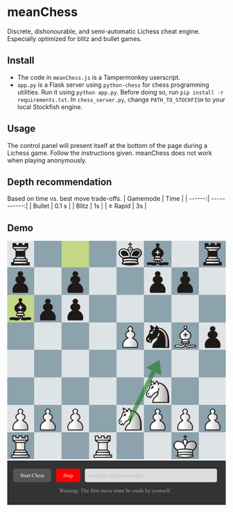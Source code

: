# meanChess
Discrete, dishonourable, and semi-automatic Lichess cheat engine. Especially optimized for blitz and bullet games.

## Install
* The code in `meanChess.js` is a Tampermonkey userscript. 
* `app.py` is a Flask server using `python-chess` for chess programming utilities. Run it using `python app.py`. Before doing so, run `pip install -r requirements.txt`. In `chess_server.py`, change `PATH_TO_STOCKFISH` to your local Stockfish engine.

## Usage
The control panel will present itself at the bottom of the page during a Lichess game. Follow the instructions given. meanChess does not work when playing anonymously.

## Depth recommendation
Based on time vs. best move trade-offs.
| Gamemode | Time |
| ------:| -----------:|
| Bullet       | 0.1 s |
| Blitz        | 1s |
| $\geq$ Rapid | 3s |

## Demo
![Lichess cheat demo](/demo/demo.png)
![Cheat control panel demo](/demo/cheat-console-demo.png)
